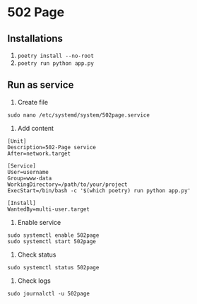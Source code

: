 # 502 Page

## Installations

1. `poetry install --no-root`
1. `poetry run python app.py`

## Run as service

1. Create file

```
sudo nano /etc/systemd/system/502page.service
```

1. Add content

```
[Unit]
Description=502-Page service
After=network.target

[Service]
User=username
Group=www-data
WorkingDirectory=/path/to/your/project
ExecStart=/bin/bash -c '$(which poetry) run python app.py'

[Install]
WantedBy=multi-user.target
```

1. Enable service

```
sudo systemctl enable 502page
sudo systemctl start 502page
```

1. Check status

```
sudo systemctl status 502page
```

1. Check logs

```
sudo journalctl -u 502page
```
